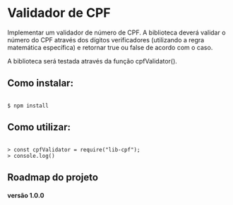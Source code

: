 # Validador de CPF

Implementar um validador de número de CPF. A biblioteca deverá validar o número do CPF através dos dígitos verificadores (utilizando a regra matemática específica) e retornar true ou false de acordo com o caso.

A biblioteca será testada através da função cpfValidator().

## Como instalar:

```shell

$ npm install 

```

## Como utilizar:

```node

> const cpfValidator = require("lib-cpf");
> console.log()

```

## Roadmap do projeto

#### versão 1.0.0